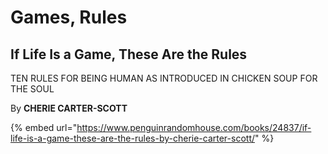 # Games, Rules

## If Life Is a Game, These Are the Rules

TEN RULES FOR BEING HUMAN AS INTRODUCED IN CHICKEN SOUP FOR THE SOUL

By **CHERIE CARTER-SCOTT**

{% embed url="https://www.penguinrandomhouse.com/books/24837/if-life-is-a-game-these-are-the-rules-by-cherie-carter-scott/" %}

